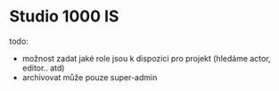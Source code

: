 # Studio 1000 IS

todo:
- možnost zadat jaké role jsou k dispozici pro projekt (hledáme actor, editor.. atd)
- archivovat může pouze super-admin